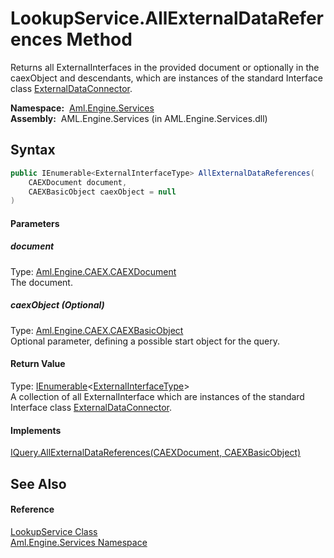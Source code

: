 LookupService.AllExternalDataReferences Method
==============================================
Returns all ExternalInterfaces in the provided document or optionally in the caexObject and descendants, which are instances of the standard Interface class [ExternalDataConnector][1].

  **Namespace:**  [Aml.Engine.Services][2]  
  **Assembly:**  AML.Engine.Services (in AML.Engine.Services.dll)

Syntax
------

```csharp
public IEnumerable<ExternalInterfaceType> AllExternalDataReferences(
	CAEXDocument document,
	CAEXBasicObject caexObject = null
)
```

#### Parameters

##### *document*
Type: [Aml.Engine.CAEX.CAEXDocument][3]  
The document.

##### *caexObject* (Optional)
Type: [Aml.Engine.CAEX.CAEXBasicObject][4]  
Optional parameter, defining a possible start object for the query.

#### Return Value
Type: [IEnumerable][5]&lt;[ExternalInterfaceType][6]>  
 A collection of all ExternalInterface which are instances of the standard Interface class [ExternalDataConnector][1]. 
#### Implements
[IQuery.AllExternalDataReferences(CAEXDocument, CAEXBasicObject)][7]  


See Also
--------

#### Reference
[LookupService Class][8]  
[Aml.Engine.Services Namespace][2]  

[1]: ../../Aml.Engine.AmlObjects/AutomationMLInterfaceClassLib/ExternalDataConnector.md
[2]: ../README.md
[3]: ../../Aml.Engine.CAEX/CAEXDocument/README.md
[4]: ../../Aml.Engine.CAEX/CAEXBasicObject/README.md
[5]: https://docs.microsoft.com/dotnet/api/system.collections.generic.ienumerable-1
[6]: ../../Aml.Engine.CAEX/ExternalInterfaceType/README.md
[7]: ../../Aml.Engine.Services.Interfaces/IQuery/AllExternalDataReferences.md
[8]: README.md
[9]: https://www.automationml.org
[10]: ../../icons/logoShade.png